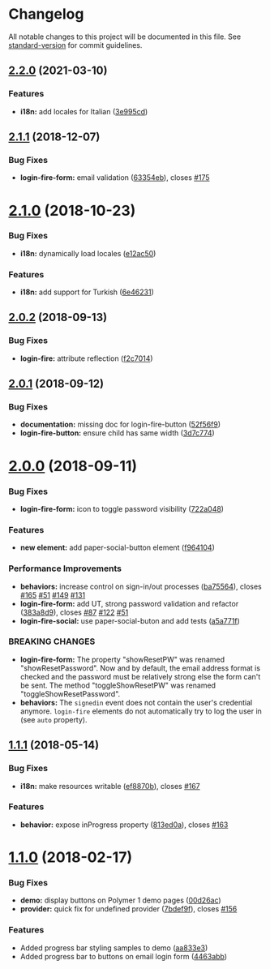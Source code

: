 # Changelog

All notable changes to this project will be documented in this file. See [standard-version](https://github.com/conventional-changelog/standard-version) for commit guidelines.

## [2.2.0](https://github.com/convoo/login-fire/compare/v2.1.1...v2.2.0) (2021-03-10)


### Features

* **i18n:** add locales for Italian ([3e995cd](https://github.com/convoo/login-fire/commit/3e995cd06757a8259bf9e30bb5b365c2a029f095))

<a name="2.1.1"></a>
## [2.1.1](https://github.com/convoo/login-fire/compare/v2.1.0...v2.1.1) (2018-12-07)


### Bug Fixes

* **login-fire-form:** email validation ([63354eb](https://github.com/convoo/login-fire/commit/63354eb)), closes [#175](https://github.com/convoo/login-fire/issues/175)



<a name="2.1.0"></a>
# [2.1.0](https://github.com/convoo/login-fire/compare/v2.0.2...v2.1.0) (2018-10-23)


### Bug Fixes

* **i18n:** dynamically load locales ([e12ac50](https://github.com/convoo/login-fire/commit/e12ac50))


### Features

* **i18n:** add support for Turkish ([6e46231](https://github.com/convoo/login-fire/commit/6e46231))



<a name="2.0.2"></a>
## [2.0.2](https://github.com/convoo/login-fire/compare/v2.0.1...v2.0.2) (2018-09-13)


### Bug Fixes

* **login-fire:** attribute reflection ([f2c7014](https://github.com/convoo/login-fire/commit/f2c7014))



<a name="2.0.1"></a>
## [2.0.1](https://github.com/convoo/login-fire/compare/v2.0.0...v2.0.1) (2018-09-12)


### Bug Fixes

* **documentation:** missing doc for login-fire-button ([52f56f9](https://github.com/convoo/login-fire/commit/52f56f9))
* **login-fire-button:** ensure child has same width ([3d7c774](https://github.com/convoo/login-fire/commit/3d7c774))



<a name="2.0.0"></a>
# [2.0.0](https://github.com/convoo/login-fire/compare/v1.1.1...v2.0.0) (2018-09-11)


### Bug Fixes

* **login-fire-form:** icon to toggle password visibility ([722a048](https://github.com/convoo/login-fire/commit/722a048))


### Features

* **new element:** add paper-social-button element ([f964104](https://github.com/convoo/login-fire/commit/f964104))


### Performance Improvements

* **behaviors:** increase control on sign-in/out processes ([ba75564](https://github.com/convoo/login-fire/commit/ba75564)), closes [#165](https://github.com/convoo/login-fire/issues/165) [#51](https://github.com/convoo/login-fire/issues/51) [#149](https://github.com/convoo/login-fire/issues/149) [#131](https://github.com/convoo/login-fire/issues/131)
* **login-fire-form:** add UT, strong password validation and refactor ([383a8d9](https://github.com/convoo/login-fire/commit/383a8d9)), closes [#87](https://github.com/convoo/login-fire/issues/87) [#122](https://github.com/convoo/login-fire/issues/122) [#51](https://github.com/convoo/login-fire/issues/51)
* **login-fire-social:** use paper-social-buton and add tests ([a5a771f](https://github.com/convoo/login-fire/commit/a5a771f))


### BREAKING CHANGES

* **login-fire-form:** The property "showResetPW" was renamed "showResetPassword". Now and by default, the
email address format is checked and the password must be relatively strong else the form can't be
sent. The method "toggleShowResetPW" was renamed "toggleShowResetPassword".
* **behaviors:** The `signedin` event does not contain the user's credential anymore.
`login-fire` elements do not automatically try to log the user in
(see `auto` property).



<a name="1.1.1"></a>
## [1.1.1](https://github.com/convoo/login-fire/compare/v1.1.0...v1.1.1) (2018-05-14)


### Bug Fixes

* **i18n:** make resources writable ([ef8870b](https://github.com/convoo/login-fire/commit/ef8870b)), closes [#167](https://github.com/convoo/login-fire/issues/167)


### Features

* **behavior:** expose inProgress property ([813ed0a](https://github.com/convoo/login-fire/commit/813ed0a)), closes [#163](https://github.com/convoo/login-fire/issues/163)



<a name="1.1.0"></a>
# [1.1.0](https://github.com/convoo/login-fire/compare/1.0.0...1.1.0) (2018-02-17)


### Bug Fixes

* **demo:** display buttons on Polymer 1 demo pages ([00d26ac](https://github.com/convoo/login-fire/commit/00d26ac))
* **provider:** quick fix for undefined provider ([7bdef9f](https://github.com/convoo/login-fire/commit/7bdef9f)), closes [#156](https://github.com/convoo/login-fire/issues/156)


### Features

* Added progress bar styling samples to demo ([aa833e3](https://github.com/convoo/login-fire/commit/aa833e3))
* Added progress bar to buttons on email login form ([4463abb](https://github.com/convoo/login-fire/commit/4463abb))
